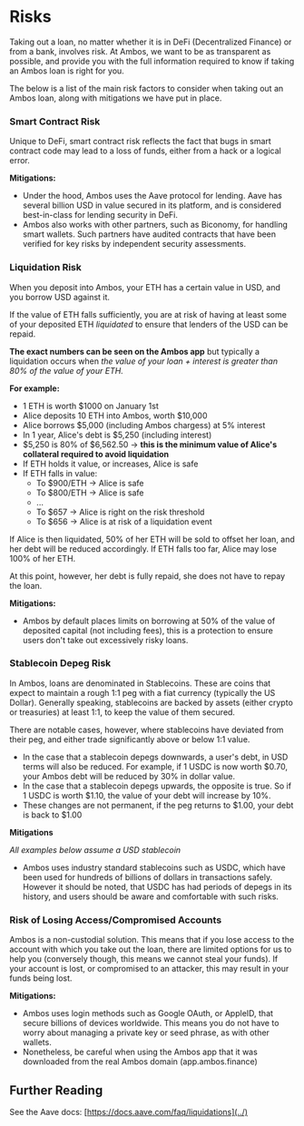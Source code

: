 # Risks

Taking out a loan, no matter whether it is in DeFi (Decentralized Finance) or from a bank, involves risk. At Ambos, we want to be as transparent as possible, and provide you with the full information required to know if taking an Ambos loan is right for you.

The below is a list of the main risk factors to consider when taking out an Ambos loan, along with mitigations we have put in place.

### Smart Contract Risk

Unique to DeFi, smart contract risk reflects the fact that bugs in smart contract code may lead to a loss of funds, either from a hack or a logical error.

**Mitigations:**

* Under the hood, Ambos uses the Aave protocol for lending. Aave has several billion USD in value secured in its platform, and is considered best-in-class for lending security in DeFi.&#x20;
* Ambos also works with other partners, such as Biconomy, for handling smart wallets. Such partners have audited contracts that have been verified for key risks by independent security assessments.

### Liquidation Risk

When you deposit into Ambos, your ETH has a certain value in USD, and you borrow USD against it.

If the value of ETH falls sufficiently, you are at risk of having at least some of your deposited ETH _liquidated_ to ensure that lenders of the USD can be repaid.&#x20;

**The exact numbers can be seen on the Ambos app** but typically a liquidation occurs when _the value of your loan + interest is greater than 80% of the value of your ETH._

**For example:**

* 1 ETH is worth $1000 on January 1st
* Alice deposits 10 ETH into Ambos, worth $10,000
* Alice borrows $5,000 (including Ambos chargess) at 5% interest
* In 1 year, Alice's debt is $5,250 (including interest)
* $5,250 is 80% of $6,562.50 -> **this is the minimum value of Alice's collateral required to avoid liquidation**
* If ETH holds it value, or increases, Alice is safe
* If ETH falls in value:
  * To $900/ETH -> Alice is safe
  * To $800/ETH -> Alice is safe
  * ...
  * To $657 -> Alice is right on the risk threshold
  * To $656 -> Alice is at risk of a liquidation event

If Alice is then liquidated, 50% of her ETH will be sold to offset her loan, and her debt will be reduced accordingly. If ETH falls too far, Alice may lose 100% of her ETH.

At this point, however, her debt is fully repaid, she does not have to repay the loan.

**Mitigations:**

* Ambos by default places limits on borrowing at 50% of the value of deposited capital (not including fees), this is a protection to ensure users don't take out excessively risky loans.

### Stablecoin Depeg Risk

In Ambos, loans are denominated in Stablecoins. These are coins that expect to maintain a rough 1:1 peg with a fiat currency (typically the US Dollar). Generally speaking, stablecoins are backed by assets (either crypto or treasuries) at least 1:1, to keep the value of them secured.

There are notable cases, however, where stablecoins have deviated from their peg, and either trade significantly above or below 1:1 value.&#x20;

* In the case that a stablecoin depegs downwards, a user's debt, in USD terms will also be reduced. For example, if 1 USDC is now worth $0.70, your Ambos debt will be reduced by 30% in dollar value.
* In the case that a stablecoin depegs upwards, the opposite is true. So if 1 USDC is worth $1.10, the value of your debt will increase by 10%.
* These changes are not permanent, if the peg returns to $1.00, your debt is back to $1.00&#x20;

**Mitigations**

_All examples below assume a USD stablecoin_

* Ambos uses industry standard stablecoins such as USDC, which have been used for hundreds of billions of dollars in transactions safely. However it should be noted, that USDC has had periods of depegs in its history, and users should be aware and comfortable with such risks.

### Risk of Losing Access/Compromised Accounts

Ambos is a non-custodial solution. This means that if you lose access to the account with which you take out the loan, there are limited options for us to help you (conversely though, this means we cannot steal your funds). If your account is lost, or compromised to an attacker, this may result in your funds being lost.

**Mitigations:**

* Ambos uses login methods such as Google OAuth, or AppleID, that secure billions of devices worldwide. This means you do not have to worry about managing a private key or seed phrase, as with other wallets.
* Nonetheless, be careful when using the Ambos app that it was downloaded from the real Ambos domain (app.ambos.finance)

## Further Reading

See the Aave docs: [https://docs.aave.com/faq/liquidations](../)

&#x20;
